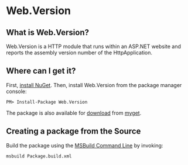 Web.Version
================================

What is Web.Version?
--------------------------------
Web.Version is a HTTP module that runs within an ASP.NET website and reports the assembly version number of the HttpApplication.


Where can I get it?
--------------------------------
First, [install NuGet](http://docs.nuget.org/docs/start-here/installing-nuget). Then, install Web.Version from the package manager console:

    PM> Install-Package Web.Version


The package is also available for [download](http://www.myget.org/F/464736178422467c8732275ec78d581c/api/v2/package/Web.Version/1.0) from [myget](http://www.myget.org).


Creating a package from the Source
--------------------------------
Build the package using the [MSBuild Command Line](http://msdn.microsoft.com/en-us/library/ms164311.aspx) by invoking:

	msbuild Package.build.xml